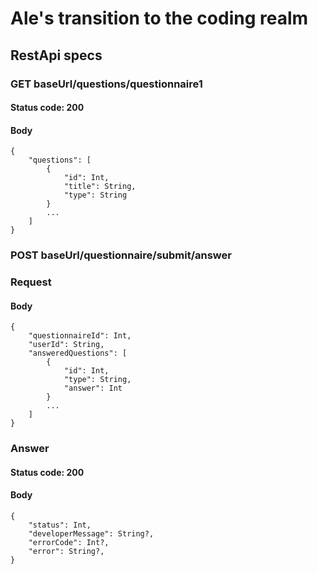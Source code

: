# Ale's transition to the coding realm

## RestApi specs

### GET baseUrl/questions/questionnaire1
#### Status code: 200
#### Body
```
{   
    "questions": [
        {
            "id": Int,
            "title": String,
            "type": String
        }
        ...
    ]
}
```

### POST baseUrl/questionnaire/submit/answer
### Request
#### Body
```
{
    "questionnaireId": Int,
    "userId": String,
    "answeredQuestions": [
        {
            "id": Int,
            "type": String,
            "answer": Int
        }
        ...
    ]
}
```

### Answer
#### Status code: 200
#### Body
```
{
    "status": Int,
    "developerMessage": String?,
    "errorCode": Int?,
    "error": String?,
}
```